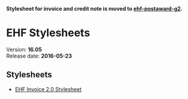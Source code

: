 **Stylesheet for invoice and credit note is moved to [ehf-postaward-g2](https://github.com/anskaffelser/ehf-postaward-g2/).**

# EHF Stylesheets

Version: **16.05**
<br />
Release date: **2016-05-23**


## Stylesheets

* [EHF Invoice 2.0 Stylesheet](EHFInvoice/2.0)
